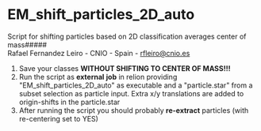 # EM\_shift\_particles\_2D\_auto

Script for shifting particles based on 2D classification averages center of mass#####  
Rafael Fernandez Leiro - CNIO - Spain - rfleiro@cnio.es

1.  Save your classes **WITHOUT SHIFTING TO CENTER OF MASS!!!**
2.  Run the script as **external** **job** in relion providing "EM\_shift\_particles\_2D\_auto" as executable and a "particle.star" from a subset selection as particle input. Extra x/y translations are added to origin-shifts in the particle.star
3.  After running the script you should probably **re-extract** particles (with re-centering set to YES)
